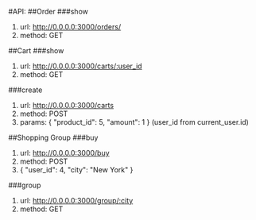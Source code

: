 #API:
##Order
###show
1. url: http://0.0.0.0:3000/orders/
2. method: GET

##Cart
###show
1. url: http://0.0.0.0:3000/carts/:user_id
2. method: GET

###create
1. url: http://0.0.0.0:3000/carts
2. method: POST
3. params: {
   "product_id": 5,
   "amount": 1
   }
(user_id from current_user.id)



##Shopping Group
###buy
1. url: http://0.0.0.0:3000/buy
2. method: POST
3. {
   "user_id": 4,
   "city": "New York"
   }

###group
1. url: http://0.0.0.0:3000/group/:city
2. method: GET
